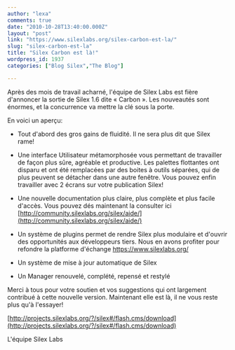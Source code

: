 ```yaml
---
author: "lexa"
comments: true
date: "2010-10-28T13:40:00.000Z"
layout: "post"
link: "https://www.silexlabs.org/silex-carbon-est-la/"
slug: "silex-carbon-est-la"
title: "Silex Carbon est là!"
wordpress_id: 1937
categories: ["Blog Silex","The Blog"]

---
```

Après des mois de travail acharné,  l'équipe de Silex Labs est fière d'annoncer la sortie de Silex 1.6 dite  « Carbon ». Les nouveautés sont énormes, et la concurrence va mettre la  clé sous la porte.

En voici un aperçu:




  * Tout d'abord des gros gains de fluidité. Il ne sera plus dit que Silex rame!


  * Une interface Utilisateur métamorphosée vous permettant de travailler  de façon plus sûre, agréable et productive. Les palettes flottantes ont  disparu et ont été remplacées par des boites à outils séparées, qui de  plus peuvent se détacher dans une autre fenêtre. Vous pouvez enfin  travailler avec 2 écrans sur votre publication Silex!


  * Une nouvelle documentation plus claire, plus complète et plus facile  d'accès. Vous pouvez dés maintenant la consulter ici  [http://community.silexlabs.org/silex/aide/](http://community.silexlabs.org/silex/aide/)


  * Un système de plugins permet de rendre Silex plus modulaire et d'ouvrir  des opportunités aux développeurs tiers. Nous en avons profiter pour  refondre la platforme d'échange [https://www.silexlabs.org/ ](https://www.silexlabs.org/)


  * Un système de mise à jour automatique de Silex


  * Un Manager renouvelé, complété, repensé et restylé


Merci  à tous pour votre soutien et vos suggestions qui ont largement  contribué à cette nouvelle version. Maintenant elle est là, il ne vous  reste plus qu'à l'essayer!

[http://projects.silexlabs.org/?/silex#/flash.cms/download](http://projects.silexlabs.org/?/silex#/flash.cms/download)

L'équipe Silex Labs

